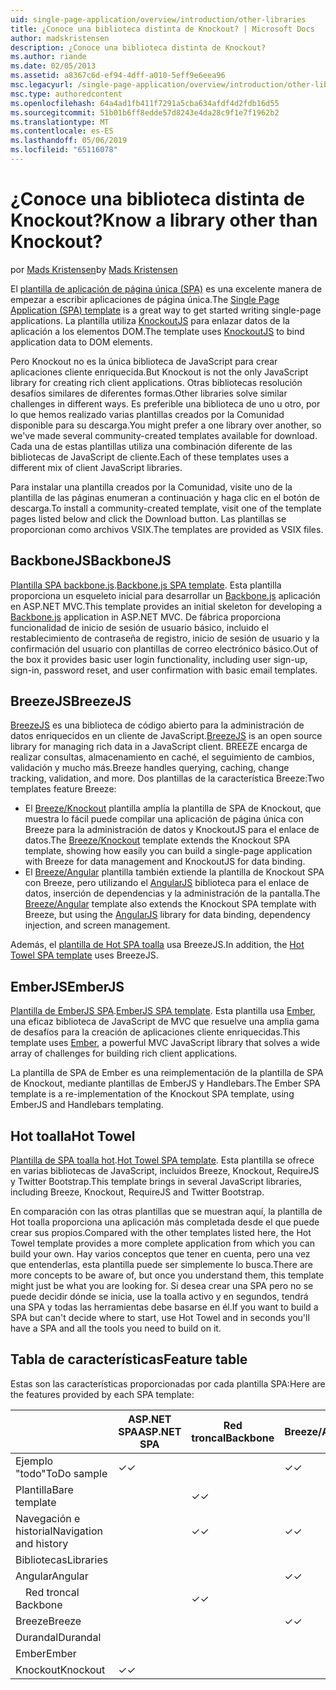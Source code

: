 ```yaml
---
uid: single-page-application/overview/introduction/other-libraries
title: ¿Conoce una biblioteca distinta de Knockout? | Microsoft Docs
author: madskristensen
description: ¿Conoce una biblioteca distinta de Knockout?
ms.author: riande
ms.date: 02/05/2013
ms.assetid: a8367c6d-ef94-4dff-a010-5eff9e6eea96
msc.legacyurl: /single-page-application/overview/introduction/other-libraries
msc.type: authoredcontent
ms.openlocfilehash: 64a4ad1fb411f7291a5cba634afdf4d2fdb16d55
ms.sourcegitcommit: 51b01b6ff8edde57d8243e4da28c9f1e7f1962b2
ms.translationtype: MT
ms.contentlocale: es-ES
ms.lasthandoff: 05/06/2019
ms.locfileid: "65116078"
---
```

# <a name="know-a-library-other-than-knockout"></a><span data-ttu-id="72ab8-104">¿Conoce una biblioteca distinta de Knockout?</span><span class="sxs-lookup"><span data-stu-id="72ab8-104">Know a library other than Knockout?</span></span>

<span data-ttu-id="72ab8-105">por [Mads Kristensen](https://github.com/madskristensen)</span><span class="sxs-lookup"><span data-stu-id="72ab8-105">by [Mads Kristensen](https://github.com/madskristensen)</span></span>

<span data-ttu-id="72ab8-106">El [plantilla de aplicación de página única (SPA)](knockoutjs-template.md) es una excelente manera de empezar a escribir aplicaciones de página única.</span><span class="sxs-lookup"><span data-stu-id="72ab8-106">The [Single Page Application (SPA) template](knockoutjs-template.md) is a great way to get started writing single-page applications.</span></span> <span data-ttu-id="72ab8-107">La plantilla utiliza [KnockoutJS](http://knockoutjs.com/) para enlazar datos de la aplicación a los elementos DOM.</span><span class="sxs-lookup"><span data-stu-id="72ab8-107">The template uses [KnockoutJS](http://knockoutjs.com/) to bind application data to DOM elements.</span></span>

<span data-ttu-id="72ab8-108">Pero Knockout no es la única biblioteca de JavaScript para crear aplicaciones cliente enriquecida.</span><span class="sxs-lookup"><span data-stu-id="72ab8-108">But Knockout is not the only JavaScript library for creating rich client applications.</span></span> <span data-ttu-id="72ab8-109">Otras bibliotecas resolución desafíos similares de diferentes formas.</span><span class="sxs-lookup"><span data-stu-id="72ab8-109">Other libraries solve similar challenges in different ways.</span></span> <span data-ttu-id="72ab8-110">Es preferible una biblioteca de uno u otro, por lo que hemos realizado varias plantillas creados por la Comunidad disponible para su descarga.</span><span class="sxs-lookup"><span data-stu-id="72ab8-110">You might prefer a one library over another, so we've made several community-created templates available for download.</span></span> <span data-ttu-id="72ab8-111">Cada una de estas plantillas utiliza una combinación diferente de las bibliotecas de JavaScript de cliente.</span><span class="sxs-lookup"><span data-stu-id="72ab8-111">Each of these templates uses a different mix of client JavaScript libraries.</span></span>

<span data-ttu-id="72ab8-112">Para instalar una plantilla creados por la Comunidad, visite uno de la plantilla de las páginas enumeran a continuación y haga clic en el botón de descarga.</span><span class="sxs-lookup"><span data-stu-id="72ab8-112">To install a community-created template, visit one of the template pages listed below and click the Download button.</span></span> <span data-ttu-id="72ab8-113">Las plantillas se proporcionan como archivos VSIX.</span><span class="sxs-lookup"><span data-stu-id="72ab8-113">The templates are provided as VSIX files.</span></span>

## <a name="backbonejs"></a><span data-ttu-id="72ab8-114">BackboneJS</span><span class="sxs-lookup"><span data-stu-id="72ab8-114">BackboneJS</span></span>

<span data-ttu-id="72ab8-115">[Plantilla SPA backbone.js](../templates/backbonejs-template.md).</span><span class="sxs-lookup"><span data-stu-id="72ab8-115">[Backbone.js SPA template](../templates/backbonejs-template.md).</span></span> <span data-ttu-id="72ab8-116">Esta plantilla proporciona un esqueleto inicial para desarrollar un [Backbone.js](http://backbonejs.org/) aplicación en ASP.NET MVC.</span><span class="sxs-lookup"><span data-stu-id="72ab8-116">This template provides an initial skeleton for developing a [Backbone.js](http://backbonejs.org/) application in ASP.NET MVC.</span></span> <span data-ttu-id="72ab8-117">De fábrica proporciona funcionalidad de inicio de sesión de usuario básico, incluido el restablecimiento de contraseña de registro, inicio de sesión de usuario y la confirmación del usuario con plantillas de correo electrónico básico.</span><span class="sxs-lookup"><span data-stu-id="72ab8-117">Out of the box it provides basic user login functionality, including user sign-up, sign-in, password reset, and user confirmation with basic email templates.</span></span>

## <a name="breezejs"></a><span data-ttu-id="72ab8-118">BreezeJS</span><span class="sxs-lookup"><span data-stu-id="72ab8-118">BreezeJS</span></span>

<span data-ttu-id="72ab8-119">[BreezeJS](http://www.breezejs.com/?utm_source=ms-spa) es una biblioteca de código abierto para la administración de datos enriquecidos en un cliente de JavaScript.</span><span class="sxs-lookup"><span data-stu-id="72ab8-119">[BreezeJS](http://www.breezejs.com/?utm_source=ms-spa) is an open source library for managing rich data in a JavaScript client.</span></span> <span data-ttu-id="72ab8-120">BREEZE encarga de realizar consultas, almacenamiento en caché, el seguimiento de cambios, validación y mucho más.</span><span class="sxs-lookup"><span data-stu-id="72ab8-120">Breeze handles querying, caching, change tracking, validation, and more.</span></span> <span data-ttu-id="72ab8-121">Dos plantillas de la característica Breeze:</span><span class="sxs-lookup"><span data-stu-id="72ab8-121">Two templates feature Breeze:</span></span>

- <span data-ttu-id="72ab8-122">El [Breeze/Knockout](../templates/breezeknockout-template.md) plantilla amplía la plantilla de SPA de Knockout, que muestra lo fácil puede compilar una aplicación de página única con Breeze para la administración de datos y KnockoutJS para el enlace de datos.</span><span class="sxs-lookup"><span data-stu-id="72ab8-122">The [Breeze/Knockout](../templates/breezeknockout-template.md) template extends the Knockout SPA template, showing how easily you can build a single-page application with Breeze for data management and KnockoutJS for data binding.</span></span>
- <span data-ttu-id="72ab8-123">El [Breeze/Angular](../templates/breezeangular-template.md) plantilla también extiende la plantilla de Knockout SPA con Breeze, pero utilizando el [AngularJS](http://angularjs.org) biblioteca para el enlace de datos, inserción de dependencias y la administración de la pantalla.</span><span class="sxs-lookup"><span data-stu-id="72ab8-123">The [Breeze/Angular](../templates/breezeangular-template.md) template also extends the Knockout SPA template with Breeze, but using the [AngularJS](http://angularjs.org) library for data binding, dependency injection, and screen management.</span></span>

<span data-ttu-id="72ab8-124">Además, el [plantilla de Hot SPA toalla](../templates/hottowel-template.md) usa BreezeJS.</span><span class="sxs-lookup"><span data-stu-id="72ab8-124">In addition, the [Hot Towel SPA template](../templates/hottowel-template.md) uses BreezeJS.</span></span>

## <a name="emberjs"></a><span data-ttu-id="72ab8-125">EmberJS</span><span class="sxs-lookup"><span data-stu-id="72ab8-125">EmberJS</span></span>

<span data-ttu-id="72ab8-126">[Plantilla de EmberJS SPA](../templates/emberjs-template.md).</span><span class="sxs-lookup"><span data-stu-id="72ab8-126">[EmberJS SPA template](../templates/emberjs-template.md).</span></span> <span data-ttu-id="72ab8-127">Esta plantilla usa [Ember](http://emberjs.com/), una eficaz biblioteca de JavaScript de MVC que resuelve una amplia gama de desafíos para la creación de aplicaciones cliente enriquecidas.</span><span class="sxs-lookup"><span data-stu-id="72ab8-127">This template uses [Ember](http://emberjs.com/), a powerful MVC JavaScript library that solves a wide array of challenges for building rich client applications.</span></span>

<span data-ttu-id="72ab8-128">La plantilla de SPA de Ember es una reimplementación de la plantilla de SPA de Knockout, mediante plantillas de EmberJS y Handlebars.</span><span class="sxs-lookup"><span data-stu-id="72ab8-128">The Ember SPA template is a re-implementation of the Knockout SPA template, using EmberJS and Handlebars templating.</span></span>

## <a name="hot-towel"></a><span data-ttu-id="72ab8-129">Hot toalla</span><span class="sxs-lookup"><span data-stu-id="72ab8-129">Hot Towel</span></span>

<span data-ttu-id="72ab8-130">[Plantilla de SPA toalla hot](../templates/hottowel-template.md).</span><span class="sxs-lookup"><span data-stu-id="72ab8-130">[Hot Towel SPA template](../templates/hottowel-template.md).</span></span> <span data-ttu-id="72ab8-131">Esta plantilla se ofrece en varias bibliotecas de JavaScript, incluidos Breeze, Knockout, RequireJS y Twitter Bootstrap.</span><span class="sxs-lookup"><span data-stu-id="72ab8-131">This template brings in several JavaScript libraries, including Breeze, Knockout, RequireJS and Twitter Bootstrap.</span></span>

<span data-ttu-id="72ab8-132">En comparación con las otras plantillas que se muestran aquí, la plantilla de Hot toalla proporciona una aplicación más completada desde el que puede crear sus propios.</span><span class="sxs-lookup"><span data-stu-id="72ab8-132">Compared with the other templates listed here, the Hot Towel template provides a more complete application from which you can build your own.</span></span> <span data-ttu-id="72ab8-133">Hay varios conceptos que tener en cuenta, pero una vez que entenderlas, esta plantilla puede ser simplemente lo busca.</span><span class="sxs-lookup"><span data-stu-id="72ab8-133">There are more concepts to be aware of, but once you understand them, this template might just be what you are looking for.</span></span> <span data-ttu-id="72ab8-134">Si desea crear una SPA pero no se puede decidir dónde se inicia, use la toalla activo y en segundos, tendrá una SPA y todas las herramientas debe basarse en él.</span><span class="sxs-lookup"><span data-stu-id="72ab8-134">If you want to build a SPA but can't decide where to start, use Hot Towel and in seconds you'll have a SPA and all the tools you need to build on it.</span></span>

## <a name="feature-table"></a><span data-ttu-id="72ab8-135">Tabla de características</span><span class="sxs-lookup"><span data-stu-id="72ab8-135">Feature table</span></span>

<span data-ttu-id="72ab8-136">Estas son las características proporcionadas por cada plantilla SPA:</span><span class="sxs-lookup"><span data-stu-id="72ab8-136">Here are the features provided by each SPA template:</span></span>

|                        | <span data-ttu-id="72ab8-137">ASP.NET SPA</span><span class="sxs-lookup"><span data-stu-id="72ab8-137">ASP.NET SPA</span></span> | <span data-ttu-id="72ab8-138">Red troncal</span><span class="sxs-lookup"><span data-stu-id="72ab8-138">Backbone</span></span> | <span data-ttu-id="72ab8-139">Breeze/Angular</span><span class="sxs-lookup"><span data-stu-id="72ab8-139">Breeze/Angular</span></span> | <span data-ttu-id="72ab8-140">Breeze/KO</span><span class="sxs-lookup"><span data-stu-id="72ab8-140">Breeze/KO</span></span> |  <span data-ttu-id="72ab8-141">Ember</span><span class="sxs-lookup"><span data-stu-id="72ab8-141">Ember</span></span>   | <span data-ttu-id="72ab8-142">Hot toalla</span><span class="sxs-lookup"><span data-stu-id="72ab8-142">Hot Towel</span></span> |
|------------------------|-------------|----------|----------------|-----------|----------|-----------|
|      <span data-ttu-id="72ab8-143">Ejemplo "todo"</span><span class="sxs-lookup"><span data-stu-id="72ab8-143">ToDo sample</span></span>       |  <span data-ttu-id="72ab8-144">&#10003;</span><span class="sxs-lookup"><span data-stu-id="72ab8-144">&#10003;</span></span>   |          |    <span data-ttu-id="72ab8-145">&#10003;</span><span class="sxs-lookup"><span data-stu-id="72ab8-145">&#10003;</span></span>    | <span data-ttu-id="72ab8-146">&#10003;</span><span class="sxs-lookup"><span data-stu-id="72ab8-146">&#10003;</span></span>  | <span data-ttu-id="72ab8-147">&#10003;</span><span class="sxs-lookup"><span data-stu-id="72ab8-147">&#10003;</span></span> |           |
|     <span data-ttu-id="72ab8-148">Plantilla</span><span class="sxs-lookup"><span data-stu-id="72ab8-148">Bare template</span></span>      |             | <span data-ttu-id="72ab8-149">&#10003;</span><span class="sxs-lookup"><span data-stu-id="72ab8-149">&#10003;</span></span> |                |           |          | <span data-ttu-id="72ab8-150">&#10003;</span><span class="sxs-lookup"><span data-stu-id="72ab8-150">&#10003;</span></span>  |
| <span data-ttu-id="72ab8-151">Navegación e historial</span><span class="sxs-lookup"><span data-stu-id="72ab8-151">Navigation and history</span></span> |             | <span data-ttu-id="72ab8-152">&#10003;</span><span class="sxs-lookup"><span data-stu-id="72ab8-152">&#10003;</span></span> |    <span data-ttu-id="72ab8-153">&#10003;</span><span class="sxs-lookup"><span data-stu-id="72ab8-153">&#10003;</span></span>    |           | <span data-ttu-id="72ab8-154">&#10003;</span><span class="sxs-lookup"><span data-stu-id="72ab8-154">&#10003;</span></span> | <span data-ttu-id="72ab8-155">&#10003;</span><span class="sxs-lookup"><span data-stu-id="72ab8-155">&#10003;</span></span>  |
|        <span data-ttu-id="72ab8-156">Bibliotecas</span><span class="sxs-lookup"><span data-stu-id="72ab8-156">Libraries</span></span>       |             |          |                |           |          |           |
|        <span data-ttu-id="72ab8-157">Angular</span><span class="sxs-lookup"><span data-stu-id="72ab8-157">Angular</span></span>         |             |          |    <span data-ttu-id="72ab8-158">&#10003;</span><span class="sxs-lookup"><span data-stu-id="72ab8-158">&#10003;</span></span>    |           |          |           |
|    <span data-ttu-id="72ab8-159">&#8195;Red troncal</span><span class="sxs-lookup"><span data-stu-id="72ab8-159">&#8195;Backbone</span></span>     |             | <span data-ttu-id="72ab8-160">&#10003;</span><span class="sxs-lookup"><span data-stu-id="72ab8-160">&#10003;</span></span> |                |           |          |           |
|         <span data-ttu-id="72ab8-161">Breeze</span><span class="sxs-lookup"><span data-stu-id="72ab8-161">Breeze</span></span>         |             |          |    <span data-ttu-id="72ab8-162">&#10003;</span><span class="sxs-lookup"><span data-stu-id="72ab8-162">&#10003;</span></span>    | <span data-ttu-id="72ab8-163">&#10003;</span><span class="sxs-lookup"><span data-stu-id="72ab8-163">&#10003;</span></span>  |          | <span data-ttu-id="72ab8-164">&#10003;</span><span class="sxs-lookup"><span data-stu-id="72ab8-164">&#10003;</span></span>  |
|        <span data-ttu-id="72ab8-165">Durandal</span><span class="sxs-lookup"><span data-stu-id="72ab8-165">Durandal</span></span>        |             |          |                |           |          | <span data-ttu-id="72ab8-166">&#10003;</span><span class="sxs-lookup"><span data-stu-id="72ab8-166">&#10003;</span></span>  |
|         <span data-ttu-id="72ab8-167">Ember</span><span class="sxs-lookup"><span data-stu-id="72ab8-167">Ember</span></span>          |             |          |                |           | <span data-ttu-id="72ab8-168">&#10003;</span><span class="sxs-lookup"><span data-stu-id="72ab8-168">&#10003;</span></span> |           |
|        <span data-ttu-id="72ab8-169">Knockout</span><span class="sxs-lookup"><span data-stu-id="72ab8-169">Knockout</span></span>        |  <span data-ttu-id="72ab8-170">&#10003;</span><span class="sxs-lookup"><span data-stu-id="72ab8-170">&#10003;</span></span>   |          |                | <span data-ttu-id="72ab8-171">&#10003;</span><span class="sxs-lookup"><span data-stu-id="72ab8-171">&#10003;</span></span>  |          | <span data-ttu-id="72ab8-172">&#10003;</span><span class="sxs-lookup"><span data-stu-id="72ab8-172">&#10003;</span></span>  |
